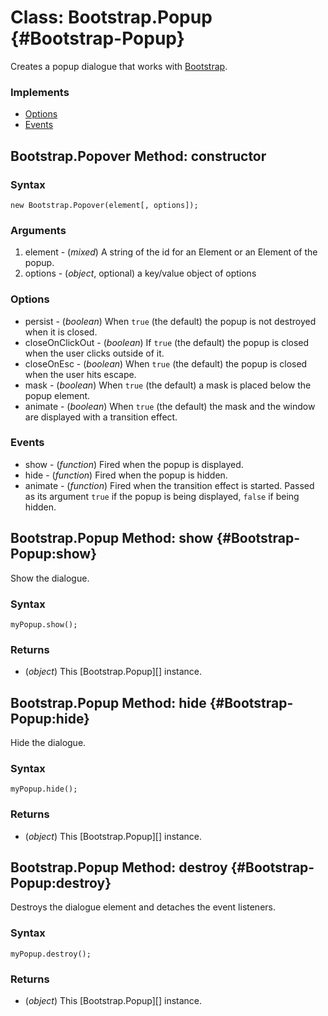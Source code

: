 Class: Bootstrap.Popup {#Bootstrap-Popup}
=============================

Creates a popup dialogue that works with [Bootstrap](http://twitter.github.com/bootstrap/#navigation).

### Implements

- [Options][]
- [Events][]

Bootstrap.Popover Method: constructor
-----------------------------

### Syntax

	new Bootstrap.Popover(element[, options]);

### Arguments

1. element - (*mixed*) A string of the id for an Element or an Element of the popup.
2. options - (*object*, optional) a key/value object of options

### Options

* persist - (*boolean*) When `true` (the default) the popup is not destroyed when it is closed.
* closeOnClickOut - (*boolean*) If `true` (the default) the popup is closed when the user clicks outside of it.
* closeOnEsc - (*boolean*) When `true` (the default) the popup is closed when the user hits escape.
* mask - (*boolean*) When `true` (the default) a mask is placed below the popup element.
* animate - (*boolean*) When `true` (the default) the mask and the window are displayed with a transition effect.

### Events

* show - (*function*) Fired when the popup is displayed.
* hide - (*function*) Fired when the popup is hidden.
* animate - (*function*) Fired when the transition effect is started. Passed as its argument `true` if the popup is being displayed, `false` if being hidden.

Bootstrap.Popup Method: show {#Bootstrap-Popup:show}
------------------------------------------------

Show the dialogue.

### Syntax

	myPopup.show();

### Returns

* (*object*) This [Bootstrap.Popup][] instance.

Bootstrap.Popup Method: hide {#Bootstrap-Popup:hide}
------------------------------------------------

Hide the dialogue.

### Syntax

	myPopup.hide();

### Returns

* (*object*) This [Bootstrap.Popup][] instance.

Bootstrap.Popup Method: destroy {#Bootstrap-Popup:destroy}
------------------------------------------------

Destroys the dialogue element and detaches the event listeners.

### Syntax

	myPopup.destroy();

### Returns

* (*object*) This [Bootstrap.Popup][] instance.

[Options]: http;//mootools.net/core/Class/Class.Extras#Options
[Events]: http;//mootools.net/core/Class/Class.Extras#Events